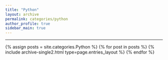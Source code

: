 ```yaml
---
title: "Python"
layout: archive
permalink: categories/python
author_profile: true
sidebar_main: true
---
```


<!-- 공백이 포함되어 있는 카테고리 이름의 경우 site.categories['a b c'] 이런식으로! -->

***

{% assign posts = site.categories.Python %}
{% for post in posts %} {% include archive-single2.html type=page.entries_layout %} {% endfor %}